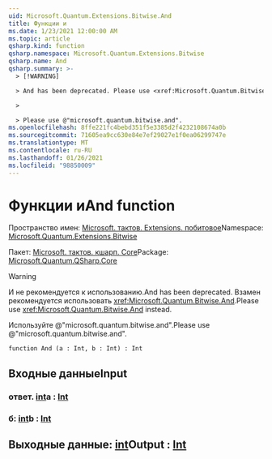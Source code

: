 ```yaml
---
uid: Microsoft.Quantum.Extensions.Bitwise.And
title: Функции и
ms.date: 1/23/2021 12:00:00 AM
ms.topic: article
qsharp.kind: function
qsharp.namespace: Microsoft.Quantum.Extensions.Bitwise
qsharp.name: And
qsharp.summary: >-
  > [!WARNING]

  > And has been deprecated. Please use <xref:Microsoft.Quantum.Bitwise.And> instead.

  >

  > Please use @"microsoft.quantum.bitwise.and".
ms.openlocfilehash: 8ffe221fc4bebd351f5e3385d2f4232108674a0b
ms.sourcegitcommit: 71605ea9cc630e84e7ef29027e1f0ea06299747e
ms.translationtype: MT
ms.contentlocale: ru-RU
ms.lasthandoff: 01/26/2021
ms.locfileid: "98850009"
---
```

# <a name="and-function"></a><span data-ttu-id="400fe-102">Функции и</span><span class="sxs-lookup"><span data-stu-id="400fe-102">And function</span></span>

<span data-ttu-id="400fe-103">Пространство имен: [Microsoft. тактов. Extensions. побитовое](xref:Microsoft.Quantum.Extensions.Bitwise)</span><span class="sxs-lookup"><span data-stu-id="400fe-103">Namespace: [Microsoft.Quantum.Extensions.Bitwise](xref:Microsoft.Quantum.Extensions.Bitwise)</span></span>

<span data-ttu-id="400fe-104">Пакет: [Microsoft. тактов. кшарп. Core](https://nuget.org/packages/Microsoft.Quantum.QSharp.Core)</span><span class="sxs-lookup"><span data-stu-id="400fe-104">Package: [Microsoft.Quantum.QSharp.Core](https://nuget.org/packages/Microsoft.Quantum.QSharp.Core)</span></span>


> [!WARNING]
> <span data-ttu-id="400fe-105">И не рекомендуется к использованию.</span><span class="sxs-lookup"><span data-stu-id="400fe-105">And has been deprecated.</span></span> <span data-ttu-id="400fe-106">Взамен рекомендуется использовать <xref:Microsoft.Quantum.Bitwise.And>.</span><span class="sxs-lookup"><span data-stu-id="400fe-106">Please use <xref:Microsoft.Quantum.Bitwise.And> instead.</span></span>
>
> <span data-ttu-id="400fe-107">Используйте @"microsoft.quantum.bitwise.and".</span><span class="sxs-lookup"><span data-stu-id="400fe-107">Please use @"microsoft.quantum.bitwise.and".</span></span>



```qsharp
function And (a : Int, b : Int) : Int
```


## <a name="input"></a><span data-ttu-id="400fe-108">Входные данные</span><span class="sxs-lookup"><span data-stu-id="400fe-108">Input</span></span>

### <a name="a--int"></a><span data-ttu-id="400fe-109">ответ. [int](xref:microsoft.quantum.lang-ref.int)</span><span class="sxs-lookup"><span data-stu-id="400fe-109">a : [Int](xref:microsoft.quantum.lang-ref.int)</span></span>




### <a name="b--int"></a><span data-ttu-id="400fe-110">б: [int](xref:microsoft.quantum.lang-ref.int)</span><span class="sxs-lookup"><span data-stu-id="400fe-110">b : [Int](xref:microsoft.quantum.lang-ref.int)</span></span>





## <a name="output--int"></a><span data-ttu-id="400fe-111">Выходные данные: [int](xref:microsoft.quantum.lang-ref.int)</span><span class="sxs-lookup"><span data-stu-id="400fe-111">Output : [Int](xref:microsoft.quantum.lang-ref.int)</span></span>

